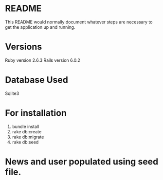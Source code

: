 # README

This README would normally document whatever steps are necessary to get the
application up and running.

# Versions

  Ruby version 2.6.3
  Rails version 6.0.2

# Database Used
  Sqlite3
    
# For installation

1. bundle install
2. rake db:create
3. rake db:migrate
4. rake db:seed
# News and user populated using seed file.